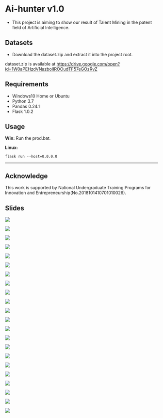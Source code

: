 # Ai-hunter v1.0
* This project is aiming to show our result of Talent Mining in the patent field of Artificial Intelligence.


## Datasets
* Download the dataset.zip and extract it into the project root.

dataset.zip is available at https://drive.google.com/open?id=1W0aPEHzdVNazboIIROOudTF57eGOzRvZ


## Requirements
* Windows10 Home or Ubuntu
* Python 3.7
* Pandas 0.24.1
* Flask 1.0.2


## Usage
**Win:**
Run the prod.bat.

**Linux:**

```
flask run --host=0.0.0.0
```

*******

## Acknowledge

This work is supported by  National Undergraduate Training Programs for Innovation and Entrepreneurship(No.2018101410701010026).

## Slides

![](slides/幻灯片1.png)

![](slides/幻灯片2.png)

![](slides/幻灯片3.png)

![](slides/幻灯片4.png)

![](slides/幻灯片5.png)

![](slides/幻灯片6.png)

![](slides/幻灯片7.png)

![](slides/幻灯片8.png)

![](slides/幻灯片9.png)

![](slides/幻灯片10.png)

![](slides/幻灯片11.png)

![](slides/幻灯片12.png)

![](slides/幻灯片13.png)

![](slides/幻灯片14.png)

![](slides/幻灯片15.png)

![](slides/幻灯片16.png)

![](slides/幻灯片17.png)

![](slides/幻灯片18.png)

![](slides/幻灯片19.png)

![](slides/幻灯片20.png)

![](slides/幻灯片21.png)

![](slides/幻灯片22.png)